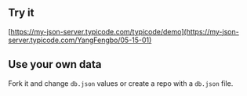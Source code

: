 ## Try it

[https://my-json-server.typicode.com/typicode/demo](https://my-json-server.typicode.com/YangFengbo/05-15-01)

## Use your own data

Fork it and change `db.json` values or create a repo with a `db.json` file.
